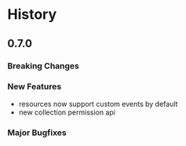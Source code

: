 # History

## 0.7.0

### Breaking Changes

### New Features

- resources now support custom events by default
- new collection permission api

### Major Bugfixes